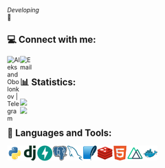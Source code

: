 <i> Developing </i> <br />
🌅

## 💻 Connect with me:
[<img align="left" alt="AleksandObolonkov | Telegram" width="30px" src="https://cdn.jsdelivr.net/npm/simple-icons@v3/icons/telegram.svg" />][tg]

<a target="_blank" href="mailto:itbolonkov2019@gmail.com">
  <img align="left" alt="Email" width="30px" src="https://cdn.jsdelivr.net/npm/simple-icons@v3/icons/gmail.svg" />
</a>

[tg]: https://t.me/ITbolonkov

<br />

## 📊 Statistics:
![](https://github-readme-streak-stats.herokuapp.com/?user=AlexanderObolonkov&theme=dracula&hide_border=false)<br/>
![](https://github-readme-stats.vercel.app/api/top-langs/?username=AlexanderObolonkov&theme=dracula&hide_border=false&include_all_commits=false&count_private=false&layout=compact)

## 🐍 Languages and Tools:
  <img align="left" alt="Python" width="35px" src="https://raw.githubusercontent.com/devicons/devicon/1119b9f84c0290e0f0b38982099a2bd027a48bf1/icons/python/python-original.svg" />
  <img align="left" alt="Django" width="35px" src="https://raw.githubusercontent.com/devicons/devicon/1119b9f84c0290e0f0b38982099a2bd027a48bf1/icons/django/django-plain.svg" />
  <img align="left" alt="FastAPI" width="35px" src="https://raw.githubusercontent.com/devicons/devicon/1119b9f84c0290e0f0b38982099a2bd027a48bf1/icons/fastapi/fastapi-original.svg" />
  <img align="left" alt="PostgreSQL" width="35px" src="https://raw.githubusercontent.com/devicons/devicon/1119b9f84c0290e0f0b38982099a2bd027a48bf1/icons/postgresql/postgresql-original.svg" />
  <img align="left" alt="MySQL" width="35px" src="https://raw.githubusercontent.com/devicons/devicon/1119b9f84c0290e0f0b38982099a2bd027a48bf1/icons/mysql/mysql-original.svg" />
  <img align="left" alt="SQLite" width="35px" src="https://raw.githubusercontent.com/devicons/devicon/1119b9f84c0290e0f0b38982099a2bd027a48bf1/icons/sqlite/sqlite-original.svg" />
  <img align="left" alt="Redis" width="35px" src="https://raw.githubusercontent.com/devicons/devicon/1119b9f84c0290e0f0b38982099a2bd027a48bf1/icons/redis/redis-original.svg" />
  <img align="left" alt="HTML" width="35px" src="https://raw.githubusercontent.com/devicons/devicon/1119b9f84c0290e0f0b38982099a2bd027a48bf1/icons/html5/html5-original.svg" />
  <img align="left" alt="Nuxt" width="35px" src="https://raw.githubusercontent.com/devicons/devicon/1119b9f84c0290e0f0b38982099a2bd027a48bf1/icons/nuxtjs/nuxtjs-original.svg" />
  <img align="left" alt="Docker" width="35px" src="https://raw.githubusercontent.com/devicons/devicon/55609aa5bd817ff167afce0d965585c92040787a/icons/docker/docker-original.svg" />
<br />
